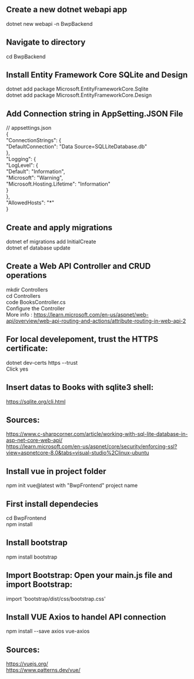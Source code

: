 ## Create a new dotnet webapi app
dotnet new webapi -n BwpBackend

## Navigate to directory
cd BwpBackend

## Install Entity Framework Core SQLite and Design
dotnet add package Microsoft.EntityFrameworkCore.Sqlite  
dotnet add package Microsoft.EntityFrameworkCore.Design

## Add Connection string in AppSetting.JSON File
// appsettings.json  
{  
  "ConnectionStrings": {  
    "DefaultConnection": "Data  Source=SQLLiteDatabase.db"  
  },  
  "Logging": {  
    "LogLevel": {  
      "Default": "Information",  
      "Microsoft": "Warning",  
      "Microsoft.Hosting.Lifetime": "Information"  
    }  
  },  
  "AllowedHosts": "*"  
}  

## Create and apply migrations
dotnet ef migrations add InitialCreate  
dotnet ef database update

## Create a Web API Controller and CRUD operations
mkdir Controllers  
cd Controllers  
code BooksController.cs  
Configure the Controller  
More info : https://learn.microsoft.com/en-us/aspnet/web-api/overview/web-api-routing-and-actions/attribute-routing-in-web-api-2

## For local develepoment, trust the HTTPS certificate:
dotnet dev-certs https --trust  
Click yes

## Insert datas to Books with sqlite3 shell:
https://sqlite.org/cli.html

## Sources:
https://www.c-sharpcorner.com/article/working-with-sql-lite-database-in-asp-net-core-web-api/  
https://learn.microsoft.com/en-us/aspnet/core/security/enforcing-ssl?view=aspnetcore-8.0&tabs=visual-studio%2Clinux-ubuntu

## Install vue in project folder
npm init vue@latest with "BwpFrontend" project name

## First install dependecies
cd BwpFrontend  
npm install  

## Install bootstrap
npm install bootstrap  

## Import Bootstrap: Open your main.js file and import Bootstrap:
import 'bootstrap/dist/css/bootstrap.css'  

## Install VUE Axios to handel API connection
npm install --save axios vue-axios  

## Sources:
https://vuejs.org/  
https://www.patterns.dev/vue/